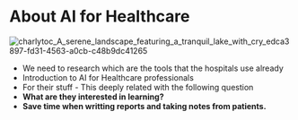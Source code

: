 # About AI for Healthcare
![charlytoc_A_serene_landscape_featuring_a_tranquil_lake_with_cry_edca3897-fd31-4563-a0cb-c48b9dc41265](https://github.com/breatheco-de/applied-ai-syllabus/assets/107764250/ae391074-15a8-4ee4-a22c-81245a44381b)

- We need to research which are the tools that the hospitals use already
- Introduction to AI for Healthcare professionals
- For their stuff - This deeply related with the following question
- **What are they interested in learning?**
- **Save time when writting reports and taking notes from patients.**
